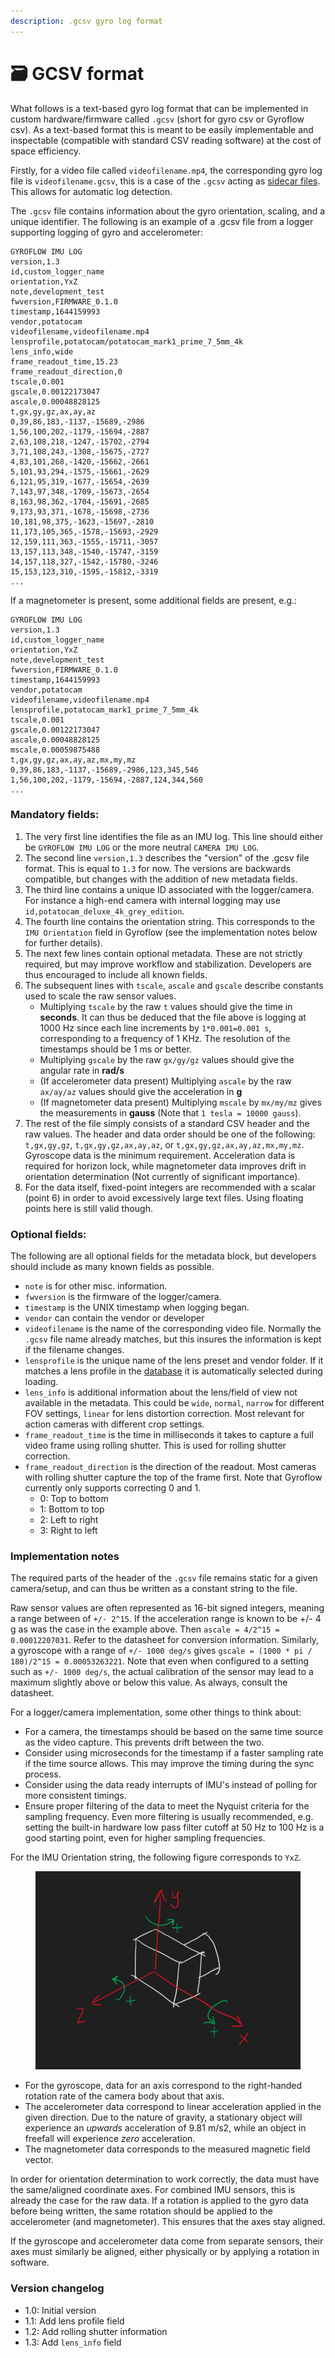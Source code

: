 ```yaml
---
description: .gcsv gyro log format
---
```


# 🗃 GCSV format

What follows is a text-based gyro log format that can be implemented in custom hardware/firmware called `.gcsv` (short for gyro csv or Gyroflow csv). As a text-based format this is meant to be easily implementable and inspectable (compatible with standard CSV reading software) at the cost of space efficiency.

Firstly, for a video file called `videofilename.mp4`, the corresponding gyro log file is `videofilename.gcsv`, this is a case of the `.gcsv` acting as [sidecar files](https://en.wikipedia.org/wiki/Sidecar\_file). This allows for automatic log detection.

The `.gcsv` file contains information about the gyro orientation, scaling, and a unique identifier. The following is an example of a .gcsv file from a logger supporting logging of gyro and accelerometer:

```csv
GYROFLOW IMU LOG
version,1.3
id,custom_logger_name
orientation,YxZ
note,development_test
fwversion,FIRMWARE_0.1.0
timestamp,1644159993
vendor,potatocam
videofilename,videofilename.mp4
lensprofile,potatocam/potatocam_mark1_prime_7_5mm_4k
lens_info,wide
frame_readout_time,15.23
frame_readout_direction,0
tscale,0.001
gscale,0.00122173047
ascale,0.00048828125
t,gx,gy,gz,ax,ay,az
0,39,86,183,-1137,-15689,-2986
1,56,100,202,-1179,-15694,-2887
2,63,108,218,-1247,-15702,-2794
3,71,108,243,-1308,-15675,-2727
4,83,101,268,-1420,-15662,-2661
5,101,93,294,-1575,-15661,-2629
6,121,95,319,-1677,-15654,-2639
7,143,97,348,-1709,-15673,-2654
8,163,98,362,-1704,-15691,-2685
9,173,93,371,-1678,-15698,-2736
10,181,98,375,-1623,-15697,-2810
11,173,105,365,-1578,-15693,-2929
12,159,111,363,-1555,-15711,-3057
13,157,113,348,-1540,-15747,-3159
14,157,118,327,-1542,-15780,-3246
15,153,123,310,-1595,-15812,-3319
...
```

If a magnetometer is present, some additional fields are present, e.g.:

```csv
GYROFLOW IMU LOG
version,1.3
id,custom_logger_name
orientation,YxZ
note,development_test
fwversion,FIRMWARE_0.1.0
timestamp,1644159993
vendor,potatocam
videofilename,videofilename.mp4
lensprofile,potatocam_mark1_prime_7_5mm_4k
tscale,0.001
gscale,0.00122173047
ascale,0.00048828125
mscale,0.00059875488
t,gx,gy,gz,ax,ay,az,mx,my,mz
0,39,86,183,-1137,-15689,-2986,123,345,546
1,56,100,202,-1179,-15694,-2887,124,344,560
...
```

### Mandatory fields: <a href="#mandatory-fields" id="mandatory-fields"></a>

1. The very first line identifies the file as an IMU log. This line should either be `GYROFLOW IMU LOG` or the more neutral `CAMERA IMU LOG`.
2. The second line `version,1.3` describes the "version" of the .gcsv file format. This is equal to `1.3` for now. The versions are backwards compatible, but changes with the addition of new metadata fields.
3. The third line contains a unique ID associated with the logger/camera. For instance a high-end camera with internal logging may use `id,potatocam_deluxe_4k_grey_edition`.
4. The fourth line contains the orientation string. This corresponds to the `IMU Orientation` field in Gyroflow (see the implementation notes below for further details).
5. The next few lines contain optional metadata. These are not strictly required, but may improve workflow and stabilization. Developers are thus encouraged to include all known fields.
6. The subsequent lines with `tscale`, `ascale` and `gscale` describe constants used to scale the raw sensor values.
   * Multiplying `tscale` by the raw `t` values should give the time in **seconds**. It can thus be deduced that the file above is logging at 1000 Hz since each line increments by `1*0.001=0.001 s`, corresponding to a frequency of 1 KHz. The resolution of the timestamps should be 1 ms or better.
   * Multiplying `gscale` by the raw `gx/gy/gz` values should give the angular rate in **rad/s**
   * (If accelerometer data present) Multiplying `ascale` by the raw `ax/ay/az` values should give the acceleration in **g**
   * (If magnetometer data present) Multiplying `mscale` by `mx/my/mz` gives the measurements in **gauss** (Note that `1 tesla = 10000 gauss`).
7. The rest of the file simply consists of a standard CSV header and the raw values. The header and data order should be one of the following: `t,gx,gy,gz`, `t,gx,gy,gz,ax,ay,az`, or `t,gx,gy,gz,ax,ay,az,mx,my,mz`. Gyroscope data is the minimum requirement. Acceleration data is required for horizon lock, while magnetometer data improves drift in orientation determination (Not currently of significant importance).
8. For the data itself, fixed-point integers are recommended with a scalar (point 6) in order to avoid excessively large text files. Using floating points here is still valid though.

### Optional fields:

The following are all optional fields for the metadata block, but developers should include as many known fields as possible.

* `note` is for other misc. information.
* `fwversion` is the firmware of the logger/camera.
* `timestamp` is the UNIX timestamp when logging began.
* `vendor` can contain the vendor or developer
* `videofilename` is the name of the corresponding video file. Normally the `.gcsv` file name already matches, but this insures the information is kept if the filename changes.
* `lensprofile` is the unique name of the lens preset and vendor folder. If it matches a lens profile in the [database](https://github.com/gyroflow/gyroflow/tree/master/resources/camera\_presets) it is automatically selected during loading.
* `lens_info` is additional information about the lens/field of view not available in the metadata. This could be `wide`, `normal`, `narrow` for different FOV settings, `linear` for lens distortion correction. Most relevant for action cameras with different crop settings.
* `frame_readout_time` is the time in milliseconds it takes to capture a full video frame using rolling shutter. This is used for rolling shutter correction.
* `frame_readout_direction` is the direction of the readout. Most cameras with rolling shutter capture the top of the frame first. Note that Gyroflow currently only supports correcting 0 and 1.
  * 0: Top to bottom
  * 1: Bottom to top
  * 2: Left to right
  * 3: Right to left

### Implementation notes <a href="#implementation-notes" id="implementation-notes"></a>

The required parts of the header of the `.gcsv` file remains static for a given camera/setup, and can thus be written as a constant string to the file.

Raw sensor values are often represented as 16-bit signed integers, meaning a range between of `+/- 2^15`. If the acceleration range is known to be +/- 4 g as was the case in the example above. Then `ascale = 4/2^15 = 0.00012207031`. Refer to the datasheet for conversion information. Similarly, a gyroscope with a range of `+/- 1000 deg/s` gives `gscale = (1000 * pi / 180)/2^15 = 0.00053263221`. Note that even when configured to a setting such as `+/- 1000 deg/s`, the actual calibration of the sensor may lead to a maximum slightly above or below this value. As always, consult the datasheet.

For a logger/camera implementation, some other things to think about:

* For a camera, the timestamps should be based on the same time source as the video capture. This prevents drift between the two.
* Consider using microseconds for the timestamp if a faster sampling rate if the time source allows. This may improve the timing during the sync process.
* Consider using the data ready interrupts of IMU's instead of polling for more consistent timings.
* Ensure proper filtering of the data to meet the Nyquist criteria for the sampling frequency. Even more filtering is usually recommended, e.g. setting the built-in hardware low pass filter cutoff at 50 Hz to 100 Hz is a good starting point, even for higher sampling frequencies.

For the IMU Orientation string, the following figure corresponds to `YxZ`.

<figure><img src="../.gitbook/assets/gcsv_imu_orientation.png" alt=""><figcaption></figcaption></figure>

* For the gyroscope, data for an axis correspond to the right-handed rotation rate of the camera body about that axis.
* The accelerometer data correspond to linear acceleration applied in the given direction. Due to the nature of gravity, a stationary object will experience an _upwards_ acceleration of 9.81 m/s2, while an object in freefall will experience _zero_ acceleration.
* The magnetometer data corresponds to the measured magnetic field vector.

In order for orientation determination to work correctly, the data must have the same/aligned coordinate axes. For combined IMU sensors, this is already the case for the raw data. If a rotation is applied to the gyro data before being written, the same rotation should be applied to the accelerometer (and magnetometer). This ensures that the axes stay aligned.

If the gyroscope and accelerometer data come from separate sensors, their axes must similarly be aligned, either physically or by applying a rotation in software.

### Version changelog <a href="#version-changelog" id="version-changelog"></a>

* 1.0: Initial version
* 1.1: Add lens profile field
* 1.2: Add rolling shutter information
* 1.3: Add `lens_info` field
